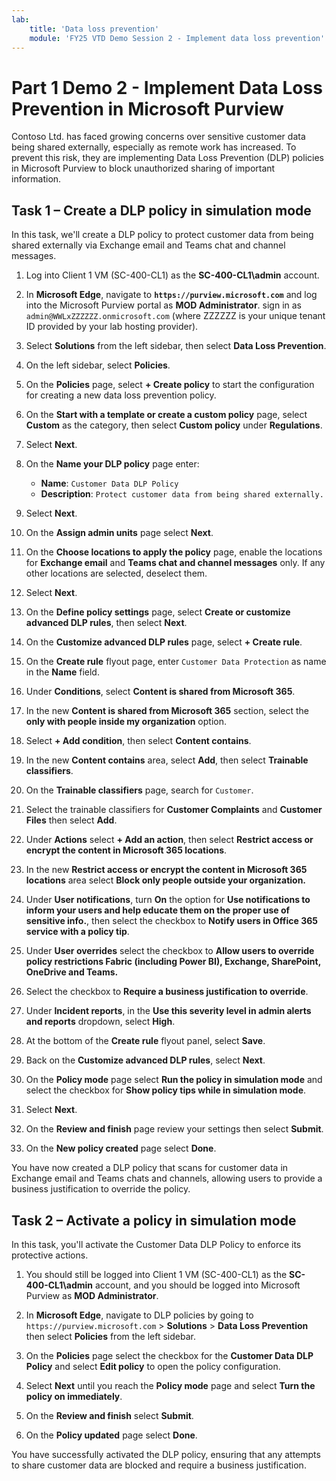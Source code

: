 ```yaml
---
lab:
    title: 'Data loss prevention'
    module: 'FY25 VTD Demo Session 2 - Implement data loss prevention'
---
```



# Part 1 Demo 2 - Implement Data Loss Prevention in Microsoft Purview

Contoso Ltd. has faced growing concerns over sensitive customer data being shared externally, especially as remote work has increased. To prevent this risk, they are implementing Data Loss Prevention (DLP) policies in Microsoft Purview to block unauthorized sharing of important information.

## Task 1 – Create a DLP policy in simulation mode

In this task, we'll create a DLP policy to protect customer data from being shared externally via Exchange email and Teams chat and channel messages.

1. Log into Client 1 VM (SC-400-CL1) as the **SC-400-CL1\admin** account.

1. In **Microsoft Edge**, navigate to **`https://purview.microsoft.com`** and log into the Microsoft Purview portal as **MOD Administrator**. sign in as `admin@WWLxZZZZZZ.onmicrosoft.com` (where ZZZZZZ is your unique tenant ID provided by your lab hosting provider).

1. Select **Solutions** from the left sidebar, then select **Data Loss Prevention**.

1. On the left sidebar, select **Policies**.

1. On the **Policies** page, select **+ Create policy** to start the configuration for creating a new data loss prevention policy.

1. On the **Start with a template or create a custom policy** page, select **Custom** as the category, then select **Custom policy** under **Regulations**.

1. Select **Next**.

1. On the **Name your DLP policy** page enter:

   - **Name**: `Customer Data DLP Policy`
   - **Description**: `Protect customer data from being shared externally.`

1. Select **Next**.

1. On the **Assign admin units** page select **Next**.

1. On the **Choose locations to apply the policy** page, enable the locations for **Exchange email** and **Teams chat and channel messages** only. If any other locations are selected, deselect them.

1. Select **Next**.

1. On the **Define policy settings** page, select **Create or customize advanced DLP rules**, then select **Next**.

1. On the **Customize advanced DLP rules** page, select **+ Create rule**.

1. On the **Create rule** flyout page, enter `Customer Data Protection` as name in the **Name** field.

1. Under **Conditions**, select **Content is shared from Microsoft 365**.

1. In the new **Content is shared from Microsoft 365** section, select the **only with people inside my organization** option.

1. Select **+ Add condition**, then select **Content contains**.

1. In the new **Content contains** area, select **Add**, then select **Trainable classifiers**.

1. On the **Trainable classifiers** page, search for `Customer`.

1. Select the trainable classifiers for **Customer Complaints** and **Customer Files** then select **Add**.

1. Under **Actions** select **+ Add an action**, then select **Restrict access or encrypt the content in Microsoft 365 locations**.

1. In the new **Restrict access or encrypt the content in Microsoft 365 locations** area select **Block only people outside your organization.**

1. Under **User notifications**, turn **On** the option for **Use notifications to inform your users and help educate them on the proper use of sensitive info.**, then select the checkbox to **Notify users in Office 365 service with a policy tip**.

1. Under **User overrides** select the checkbox to **Allow users to override policy restrictions Fabric (including Power BI), Exchange, SharePoint, OneDrive and Teams.**

1. Select the checkbox to **Require a business justification to override**.

1. Under **Incident reports**, in the **Use this severity level in admin alerts and reports** dropdown, select **High**.

1. At the bottom of the **Create rule** flyout panel, select **Save**.

1. Back on the **Customize advanced DLP rules**, select **Next**.

1. On the **Policy mode** page select **Run the policy in simulation mode** and select the checkbox for **Show policy tips while in simulation mode**.

1. Select **Next**.

1. On the **Review and finish** page review your settings then select **Submit**.

1. On the **New policy created** page select **Done**.

You have now created a DLP policy that scans for customer data in Exchange email and Teams chats and channels, allowing users to provide a business justification to override the policy.

## Task 2 – Activate a policy in simulation mode

In this task, you'll activate the Customer Data DLP Policy to enforce its protective actions.

1. You should still be logged into Client 1 VM (SC-400-CL1) as the **SC-400-CL1\admin** account, and you should be logged into Microsoft Purview as **MOD Administrator**.

1. In **Microsoft Edge**, navigate to DLP policies by going to `https://purview.microsoft.com` > **Solutions** > **Data Loss Prevention** then select **Policies** from the left sidebar.

1. On the  **Policies** page select the checkbox for the **Customer Data DLP Policy** and select **Edit policy** to open the policy configuration.

1. Select **Next** until you reach the **Policy mode** page and select **Turn the policy on immediately**.

1. On the **Review and finish** select **Submit**.

1. On the **Policy updated** page select **Done**.

You have successfully activated the DLP policy, ensuring that any attempts to share customer data are blocked and require a business justification.
